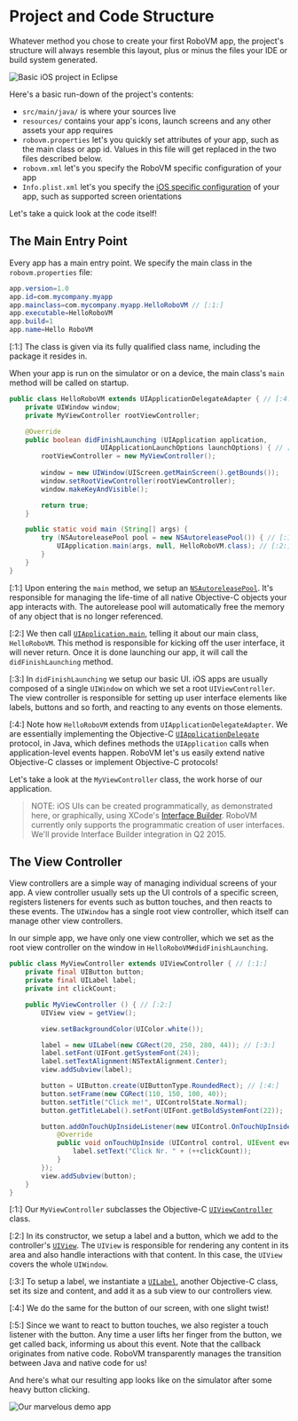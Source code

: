# Project and Code Structure

Whatever method you chose to create your first RoboVM app, the project's structure will always resemble this layout, plus or minus the files your IDE or build system generated.

![Basic iOS project in Eclipse](/images/eclipse-project.png)

Here's a basic run-down of the project's contents:

* `src/main/java/` is where your sources live
* `resources/` contains your app's icons, launch screens and any other assets your app requires
* `robovm.properties` let's you quickly set attributes of your app, such as the main class or app id. Values in this file will get replaced in the two files described below.
* `robovm.xml` let's you specify the RoboVM specific configuration of your app
* `Info.plist.xml` let's you specify the [iOS specific configuration](https://developer.apple.com/library/mac/documentation/General/Reference/InfoPlistKeyReference/Articles/iPhoneOSKeys.html#//apple_ref/doc/uid/TP40009252-SW1) of your app, such as supported screen orientations

Let's take a quick look at the code itself!

## The Main Entry Point

Every app has a main entry point. We specify the main class in the `robovm.properties` file:

```java
app.version=1.0
app.id=com.mycompany.myapp
app.mainclass=com.mycompany.myapp.HelloRoboVM // [:1:]
app.executable=HelloRoboVM
app.build=1
app.name=Hello RoboVM
```

[:1:] The class is given via its fully qualified class name, including the package it resides in.

When your app is run on the simulator or on a device, the main class's `main` method will be called on startup.

```java
public class HelloRoboVM extends UIApplicationDelegateAdapter { // [:4:]
    private UIWindow window;
    private MyViewController rootViewController;

    @Override
    public boolean didFinishLaunching (UIApplication application,
				       UIApplicationLaunchOptions launchOptions) { // [:3:]
        rootViewController = new MyViewController();
        
        window = new UIWindow(UIScreen.getMainScreen().getBounds());        
        window.setRootViewController(rootViewController);        
        window.makeKeyAndVisible();

        return true;
    }

    public static void main (String[] args) {
        try (NSAutoreleasePool pool = new NSAutoreleasePool()) { // [:1:]
            UIApplication.main(args, null, HelloRoboVM.class); // [:2:]
        }
    }
}
```

[:1:] Upon entering the `main` method, we setup an [`NSAutoreleasePool`](https://developer.apple.com/library/ios/documentation/Cocoa/Conceptual/MemoryMgmt/Articles/mmAutoreleasePools.html). It's responsible for managing the life-time of all native Objective-C objects your app interacts with. The autorelease pool will automatically free the memory of any object that is no longer referenced.

[:2:] We then call [`UIApplication.main`](https://developer.apple.com/library/ios/documentation/UIKit/Reference/UIApplication_Class/), telling it about our main class, `HelloRoboVM`. This method is responsible for kicking off the user interface, it will never return. Once it is done launching our app, it will call the `didFinishLaunching` method.

[:3:] In `didFinishLaunching` we setup our basic UI. iOS apps are usually composed of a single `UIWindow` on which we set a root `UIViewController`. The view controller is responsible for setting up user interface elements like labels, buttons and so forth, and reacting to any events on those elements.

[:4:] Note how `HelloRoboVM` extends from `UIApplicationDelegateAdapter`. We are essentially implementing the Objective-C [`UIApplicationDelegate`](https://developer.apple.com/library/ios/documentation/UIKit/Reference/UIApplicationDelegate_Protocol/) protocol, in Java, which defines methods the `UIApplication` calls when application-level events happen. RoboVM let's us easily extend native Objective-C classes or implement Objective-C protocols!

Let's take a look at the `MyViewController` class, the work horse of our application.

> NOTE: iOS UIs can be created programmatically, as demonstrated here, or graphically, using XCode's [Interface Builder](https://developer.apple.com/xcode/interface-builder/). RoboVM currently only supports the programmatic creation of user interfaces. We'll provide Interface Builder integration in Q2 2015.

## The View Controller

View controllers are a simple way of managing individual screens of your app. A view controller usually sets up the UI controls of a specific screen, registers listeners for events such as button touches, and then reacts to these events. The `UIWindow` has a single root view controller, which itself can manage other view controllers.

In our simple app, we have only one view controller, which we set as the root view controller on the window in `HelloRoboVM#didFinishLaunching`.

```java
public class MyViewController extends UIViewController { // [:1:]
    private final UIButton button;
    private final UILabel label;
    private int clickCount;

    public MyViewController () { // [:2:]
        UIView view = getView();

        view.setBackgroundColor(UIColor.white());

        label = new UILabel(new CGRect(20, 250, 280, 44)); // [:3:]
        label.setFont(UIFont.getSystemFont(24));
        label.setTextAlignment(NSTextAlignment.Center);
        view.addSubview(label);

        button = UIButton.create(UIButtonType.RoundedRect); // [:4:]
        button.setFrame(new CGRect(110, 150, 100, 40));
        button.setTitle("Click me!", UIControlState.Normal);
        button.getTitleLabel().setFont(UIFont.getBoldSystemFont(22));

        button.addOnTouchUpInsideListener(new UIControl.OnTouchUpInsideListener() { // [:5:]
            @Override
            public void onTouchUpInside (UIControl control, UIEvent event) {
                label.setText("Click Nr. " + (++clickCount));
            }
        });
        view.addSubview(button);
    }
}
```

[:1:] Our `MyViewController` subclasses the Objective-C [`UIViewController`](https://developer.apple.com/library/ios/documentation/UIKit/Reference/UIViewController_Class/) class.

[:2:] In its constructor, we setup a label and a button, which we add to the controller's [`UIView`](https://developer.apple.com/library/ios/documentation/UIKit/Reference/UIView_Class/). The `UIView` is responsible for rendering any content in its area and also handle interactions with that content. In this case, the `UIView` covers the whole `UIWindow`.

[:3:] To setup a label, we instantiate a [`UILabel`](https://developer.apple.com/library/ios/documentation/UIKit/Reference/UILabel_Class/), another Objective-C class, set its size and content, and add it as a sub view to our controllers view.

[:4:] We do the same for the button of our screen, with one slight twist!

[:5:] Since we want to react to button touches, we also register a touch listener with the button. Any time a user lifts her finger from the button, we get called back, informing us about this event. Note that the callback originates from native code. RoboVM transparently manages the transition between Java and native code for us!

And here's what our resulting app looks like on the simulator after some heavy button clicking.

![Our marvelous demo app](/images/eclipse-demo-app.png)
